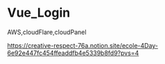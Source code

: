# Vue_Login
AWS,cloudFlare,cloudPanel 

https://creative-respect-76a.notion.site/ecole-4Day-6e92e447fc454ffeaddfb4e5339b8fd9?pvs=4
